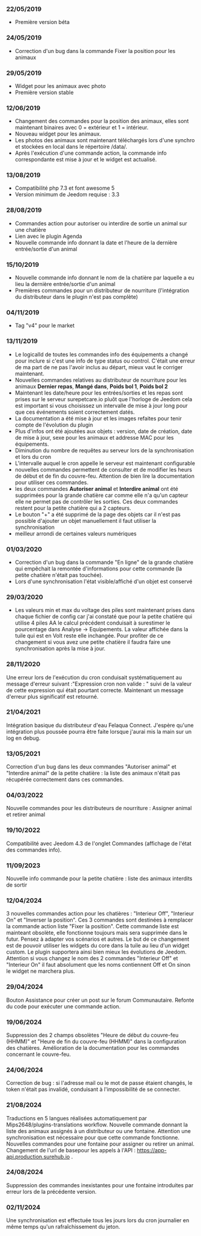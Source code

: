 ### 22/05/2019

-   Première version  béta

### 24/05/2019

-   Correction d'un bug dans la commande Fixer la position pour les animaux

### 29/05/2019

-   Widget pour les animaux avec photo
-   Première version stable

### 12/06/2019

-   Changement des commandes pour la position des animaux, elles sont maintenant binaires
avec 0 = extérieur et 1 = intérieur.
-   Nouveau widget pour les animaux.
-   Les photos des animaux sont maintenant téléchargés lors d'une synchro et stockées en local
dans le répertoire /data/.
-   Après l'exécution d'une commande action, la commande info correspondante est mise à jour et le
widget est actualisé.

### 13/08/2019

- Compatibilité php 7.3 et font awesome 5
- Version minimum de Jeedom requise : 3.3

### 28/08/2019

- Commandes action pour autoriser ou interdire de sortie un animal sur une chatière
- Lien avec le plugin Agenda
- Nouvelle commande info donnant la date et l'heure de la dernière entrée/sortie d'un animal

### 15/10/2019

- Nouvelle commande info donnant le nom de la chatière par laquelle a eu lieu la dernière entrée/sortie d'un animal
- Premières commandes pour un distributeur de nourriture (l'intégration du distributeur dans le plugin n'est pas complète)

### 04/11/2019

- Tag "v4" pour le market

### 13/11/2019

- Le logicalId de toutes les commandes info des équipements a changé pour inclure si c'est une info de type status ou control.
C'était une erreur de ma part de ne pas l'avoir inclus au départ, mieux vaut le corriger maintenant.
- Nouvelles commandes relatives au distributeur de nourriture pour les animaux **Dernier repas**, **Mangé dans**, **Poids bol 1**,
**Poids bol 2**
- Maintenant les date/heure pour les entrées/sorties et les repas sont prises sur le serveur surepetcare.io pluôt que l'horloge de Jeedom
cela est important si vous choisissez un intervalle de mise à jour long pour que ces événements soient correctement datés.
- La documentation a été mise à jour et les images refaites pour tenir compte de l'évolution du plugin
- Plus d'infos ont été ajoutées aux objets : version, date de création, date de mise à jour, sexe pour les animaux et addresse MAC pour les équipements.
- Diminution du nombre de requêtes au serveur lors de la synchronisation et lors du cron
- L'intervalle auquel le cron appelle le serveur est maintenant configurable
- nouvelles commandes permettent de consulter et de modifier les heurs de début et de fin du couvre-feu. Attention de bien lire la documentation
pour utiliser ces commandes.
- les deux commandes **Autoriser animal** et **Interdire animal** ont été supprimées pour la grande chatière car comme elle n'a qu'un capteur
elle ne permet pas de contrôler les sorties. Ces deux commandes restent pour la petite chatière qui a 2 capteurs.
- Le bouton "+" a été supprimé de la page des objets car il n'est pas possible d'ajouter un objet manuellement il faut utiliser la synchronisation
- meilleur arrondi de certaines valeurs numériques

### 01/03/2020

- Correction d'un bug dans la commande "En ligne" de la grande chatière qui empêchait la remontée d'informations pour cette commande (la petite chatière n'était pas touchée).
- Lors d'une synchronisation l'état visible/affiché d'un objet est conservé

### 29/03/2020

- Les valeurs min et max du voltage des piles sont maintenant prises dans chaque fichier de config car j'ai constaté que pour la petite chatière qui utilise 4 piles AA
le calcul précédent conduisait à surestimer le pourcentage dans Analyse -> Equipements. La valeur affichée dans la tuile qui est en Volt reste elle inchangée. Pour profiter
de ce changement si vous avez une petite chatière il faudra faire une synchronisation après la mise à jour.

### 28/11/2020

Une erreur lors de l'exécution du cron conduisait systématiquement au message d'erreur suivant :"Expression cron non valide : " suivi de la valeur de cette expression qui était pourtant correcte.
Maintenant un message d'erreur plus significatif est retourné.

### 21/04/2021

Intégration basique du distributeur d'eau Felaqua Connect. J'espère qu'une intégration plus poussée pourra être faite lorsque j'aurai mis la main sur un log en debug.

### 13/05/2021

Correction d'un bug dans les deux commandes "Autoriser animal" et "Interdire animal" de la petite chatière : la liste des animaux n'était pas récupérée correctement dans ces commandes.

### 04/03/2022

Nouvelle commandes pour les distributeurs de nourriture : Assigner animal et retirer animal

### 19/10/2022

Compatibilité avec Jeedom 4.3 de l'onglet Commandes (affichage de l'état des commandes info).

### 11/09/2023

Nouvelle info commande pour la petite chatière : liste des animaux interdits de sortir

### 12/04/2024

3 nouvelles commandes action pour les chatières : "Interieur Off", "Interieur On" et "Inverser la position". Ces 3 commandes sont destinées à remplacer la commande action liste
"Fixer la position".
Cette commande liste est mainteant obsolète, elle fonctionne toujours mais sera supprimée dans le futur. Pensez à adapter vos scénarios et autres.
Le but de ce changement est de pouvoir utiliser les widgets du core dans la tuile au lieu d'un widget custom.
Le plugin supportera ainsi bien mieux les évolutions de Jeedom.
Attention si vous changez le nom des 2 commandes "Interieur Off" et "Interieur On" il faut absolument que les noms contiennent Off et On sinon le widget ne marchera plus.

### 29/04/2024

Bouton Assistance pour créer un post sur le forum Communautaire.
Refonte du code pour exécuter une commande action.

### 19/06/2024

Suppression des 2 champs obsolètes "Heure de début du couvre-feu (HHMM)" et "Heure de fin du couvre-feu (HHMM)" dans la configuration des chatières.
Amélioration de la documentation pour les commandes concernant le couvre-feu.

### 24/06/2024

Correction de bug : si l'adresse mail ou le mot de passe étaient changés, le token n'était pas invalidé, conduisant à l'impossibilité de se connecter.

### 21/08/2024

Traductions en 5 langues réalisées automatiquement par Mips2648/plugins-translations workflow.
Nouvelle commande donnant la liste des animaux assignés à un distributeur ou une fontaine.
Attention une synchronisation est nécessaire pour que cette commande fonctionne.
Nouvelles commandes pour une fontaine pour assigner ou retirer un animal.
Changement de l'url de basepour les appels à l'API : https://app-api.production.surehub.io .

### 24/08/2024

Suppression des commandes inexistantes pour une fontaine introduites par erreur lors de la précédente version.

### 02/11/2024

Une synchronisation est effectuée tous les jours lors du cron journalier en même temps qu'un rafraîchissement du jeton.
